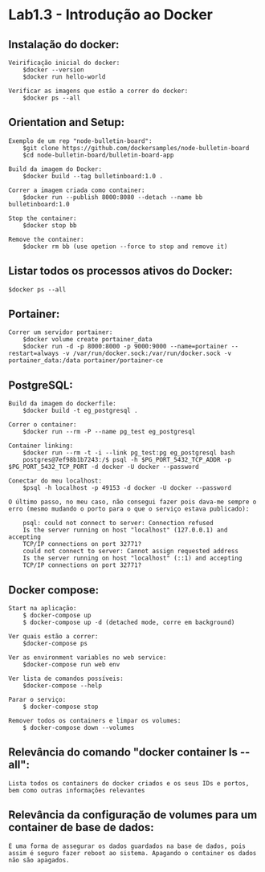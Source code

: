 # Lab1.3 - Introdução ao Docker

## Instalação do docker:

	Veirificação inicial do docker:
		$docker --version
		$docker run hello-world

	Verificar as imagens que estão a correr do docker:
		$docker ps --all

## Orientation and Setup:

	Exemplo de um rep "node-bulletin-board":
		$git clone https://github.com/dockersamples/node-bulletin-board
        $cd node-bulletin-board/bulletin-board-app   
	
	Build da imagem do Docker:
		$docker build --tag bulletinboard:1.0 .

	Correr a imagem criada como container:
		$docker run --publish 8000:8080 --detach --name bb bulletinboard:1.0
	
	Stop the container:
		$docker stop bb
	
	Remove the container:
		$docker rm bb (use opetion --force to stop and remove it)

## Listar todos os processos ativos do Docker:

	$docker ps --all

## Portainer:

	Correr um servidor portainer:
		$docker volume create portainer_data
    	$docker run -d -p 8000:8000 -p 9000:9000 --name=portainer --restart=always -v /var/run/docker.sock:/var/run/docker.sock -v portainer_data:/data portainer/portainer-ce

## PostgreSQL:

	Build da imagem do dockerfile:
		$docker build -t eg_postgresql .
	
	Correr o container:
		$docker run --rm -P --name pg_test eg_postgresql

	Container linking:
		$docker run --rm -t -i --link pg_test:pg eg_postgresql bash
		postgres@7ef98b1b7243:/$ psql -h $PG_PORT_5432_TCP_ADDR -p $PG_PORT_5432_TCP_PORT -d docker -U docker --password

	Conectar do meu localhost:
		$psql -h localhost -p 49153 -d docker -U docker --password

	O último passo, no meu caso, não consegui fazer pois dava-me sempre o erro (mesmo mudando o porto para o que o serviço estava publicado):
		
		psql: could not connect to server: Connection refused
		Is the server running on host "localhost" (127.0.0.1) and accepting
		TCP/IP connections on port 32771?
		could not connect to server: Cannot assign requested address
		Is the server running on host "localhost" (::1) and accepting
		TCP/IP connections on port 32771?
		
## Docker compose:

	Start na aplicação:
		$ docker-compose up
		$ docker-compose up -d (detached mode, corre em background)
	
	Ver quais estão a correr:
		$docker-compose ps
	
	Ver as environment variables no web service:
		$docker-compose run web env

	Ver lista de comandos possíveis:
		$docker-compose --help

	Parar o serviço:
		$ docker-compose stop

	Remover todos os containers e limpar os volumes:
		$ docker-compose down --volumes


## Relevância do comando "docker container ls --all":
	Lista todos os containers do docker criados e os seus IDs e portos, bem como outras informações relevantes

## Relevância da configuração de volumes para um container de base de dados:
	É uma forma de assegurar os dados guardados na base de dados, pois assim é seguro fazer reboot ao sistema. Apagando o container os dados não são apagados.



	

